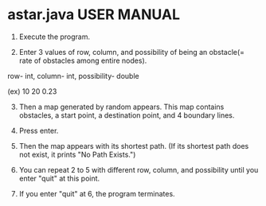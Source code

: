 astar.java USER MANUAL
================

1. Execute the program.

2. Enter 3 values of row, column, and possibility of being an obstacle(= rate of obstacles among entire nodes).

  row- int, column- int, possibility- double

  (ex) 10 20 0.23

3. Then a map generated by random appears.
This map contains obstacles, a start point, a destination point, and 4 boundary lines.

4. Press enter.

5. Then the map appears with its shortest path.
(If its shortest path does not exist, it prints "No Path Exists.")

6. You can repeat 2 to 5 with different row, column, and possibility until you enter "quit" at this point.

7. If you enter "quit" at 6, the program terminates.
